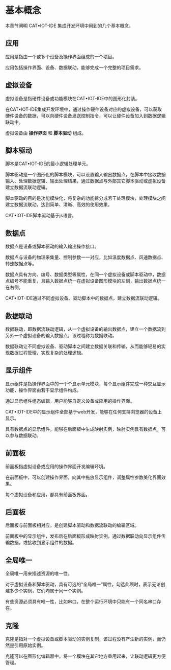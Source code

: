 
# 基本概念

本章节阐明 CAT▪IOT-IDE 集成开发环境中用到的几个基本概念。


## 应用

应用是指由一个或多个设备及操作界面组成的一个项目。

应用包括操作界面、设备、数据联动，能够完成一个完整的项目需求。


## 虚拟设备

虚拟设备是指硬件设备或功能模块在CAT▪IOT-IDE中的图形化封装。

在CAT▪IOT-IDE集成开发环境中，通过操作硬件设备对应的虚拟设备，可以获取硬件设备的数据，可以向硬件设备发送控制指令，可以让硬件设备加入到数据逻辑联动中。

虚拟设备由 **操作界面** 和 **脚本驱动** 组成。


## 脚本驱动

脚本是CAT▪IOT-IDE的最小逻辑处理单元。

脚本驱动是一个图形化的脚本模块，可以设置输入输出数据点，在脚本中接收数据输入、处理数据逻辑、输出处理结果，通过数据点与外部其它脚本驱动或虚拟设备建立数据流联动逻辑。

脚本驱动的目的是功能模块化，将复杂的功能拆分成若干处理模块，处理模块之间建立数据流联动，达到简单、清晰、高效的使用效果。

CAT▪IOT-IDE脚本驱动基于js语言。


## 数据点

数据点是设备或脚本驱动的输入输出操作接口。

数据点与设备的物理采集量、控制参数一一对应，比如温度数据点、风速数据点、转速数据点等。

数据点具有方向、编号、数据类型等属性，在同一个虚拟设备或脚本驱动中，数据点编号不能重复，且输入数据点统一在虚拟设备图形模块的左侧，输出数据点统一在右侧。

CAT▪IOT-IDE通过不同虚拟设备、驱动脚本中的数据点，建立数据流联动逻辑。


## 数据联动

数据联动，即数据流联动逻辑，从一个虚拟设备的输出数据点，建立一个数据流到另外一个虚拟设备的输入数据点，该过程称为数据联动。

数据联动让不同虚拟设备、驱动脚本之间建立数据关联和传输，从而能够轻易的实现数据过程管理，实现复杂的处理逻辑。


## 显示组件

显示组件是指操作界面中的一个个显示单元模块，每个显示组件完成一种交互显示功能，操作界面由若干显示组件构成。

通过显示组件组态编辑，用户能够自定义设备或应用的操作界面。

CAT▪IOT-IDE中的显示组件全部基于web开发，能够在任何支持浏览器的设备上显示。

具有数据点的显示组件，能够在后面板中生成映射实例，映射实例具有数据点，可以参与数据联动。


## 前面板

前面板指虚拟设备或应用的操作界面开发编辑环境。

在前面板中，可以创建操作界面，向其中拖放显示组件，调整属性参数美化界面效果。

每个虚拟设备和应用，都具有前面板界面。


## 后面板

后面板与前面板相对应，是创建脚本驱动和数据流联动的编辑区域。

前面板中的显示组件，发布后在后面板形成映射实例，通过数据联动向显示组件传输数据，或接收到显示组件的数据。

## 全局唯一

全局唯一用来描述资源的唯一性。

对于虚拟设备和脚本驱动，具有可选的“全局唯一”属性，勾选此项时，表示无论创建多少个实例，它们均属于同一个实例。

有些资源必须具有唯一性，比如串口，在整个运行环境中只能有一个同名串口存在。


## 克隆

克隆是指对一个虚拟设备或脚本驱动的实例复制，该过程没有产生新的实例，而仍然是引用原始实例。

克隆可以在图形化编辑器中，将一个模块在其它地方重用起来，让联动逻辑更方便管理。




